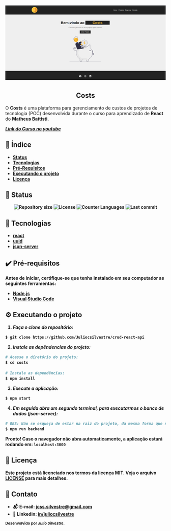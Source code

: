 <h1 align="center">
    <img src="./assets/screen_shoot_home.png" alt="Home page Costs"/>
</h1>

<h2 align="center">Costs</h2>
<p> 
  O <strong>Costs</strong> é uma plataforma para gerenciamento de custos de projetos de tecnologia (POC) desenvolvida durante o curso para aprendizado de <strong>React</strong> do <strong>Matheus Battisti<strong>.
</p>

[_Link do Curso no youtube_](https://www.youtube.com/watch?v=FXqX7oof0I4&list=PLnDvRpP8BneyVA0SZ2okm-QBojomniQVO)

## :dart: Índice

- [Status](##status)
- [Tecnologias](#tecnologias)
- [Pré-Requisitos](#pre-requisitos)
- [Executando o projeto](#executando-o-projeto)
- [Licença](#licença)

## :game_die: Status

<p align="center">
  <img src="https://img.shields.io/github/repo-size/Juliocsilvestre/costs?style=for-the-badge" alt="Repository size">
  <img src="https://img.shields.io/github/license/Juliocsilvestre/costs?style=for-the-badge" alt="License">
  <img src="https://img.shields.io/github/languages/count/Juliocsilvestre/costs?style=for-the-badge&color=eb152a" alt="Counter Languages">
  <img src="https://img.shields.io/github/last-commit/Juliocsilvestre/costs?style=for-the-badge&color=f50cbb" alt="Last commit">
</p>

## :toolbox: Tecnologias

- [react](https://reactjs.org/)
- [uuid](https://www.npmjs.com/package/uuid)
- [json-server](https://www.npmjs.com/package/json-server)

## :heavy_check_mark: Pré-requisitos

Antes de iniciar, certifique-se que tenha instalado em seu computador as seguintes ferramentas:

- [Node.js](https://nodejs.org/)
- [Visual Studio Code](https://visualstudio.microsoft.com/pt-br/)

## :gear: Executando o projeto

1. _Faça o clone do repositório:_

```sh
$ git clone https://github.com/Juliocsilvestre/crud-react-api
```

2. _Instale as depêndencias do projeto:_

```sh
# Acesse o diretório do projeto:
$ cd costs

# Instale as dependências:
$ npm install
```

3. _Execute a aplicação:_

```sh
$ npm start
```

4. _Em seguida abra um segundo terminal, para executarmos o banco de dados (json-server):_

```sh
# OBS: Não se esqueça de estar na raiz do projeto, da mesma forma que no primeiro terminal.
$ npm run backend
```

Pronto! Caso o navegador não abra automaticamente, a aplicação estará rodando em: `localhost:3000`

## :bookmark_tabs: Licença

Este projeto está licenciado nos termos da licença MIT. Veja o arquivo [LICENSE](./LICENSE) para mais detalhes.

## :jigsaw: Contato

- :mailbox_with_mail: E-mail: <a href="mailto:jcss.silvestre@gmail.com">jcss.silvestre@gmail.com</a>
- :pushpin: Linkedin: [in/juliocsilvestre](https://www.linkedin.com/in/juliocsilvestre/)

<sup>Desenvolvido por <i><strong>Julio Silvestre.</i></strong></sup>
